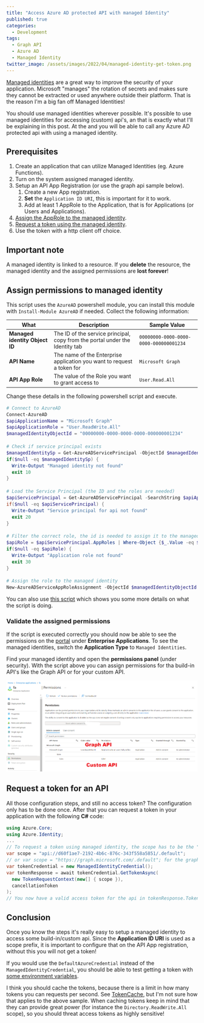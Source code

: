 ```yaml
---
title: "Access Azure AD protected API with managed Identity"
published: true
categories:
  - Development
tags:
  - Graph API
  - Azure AD
  - Managed Identity
twitter_image: /assets/images/2022/04/managed-identity-get-token.png
---
```


[Managed identities](https://docs.microsoft.com/en-us/azure/active-directory/managed-identities-azure-resources/overview) are a great way to improve the security of your application.
Microsoft "manages" the rotation of secrets and makes sure they cannot be extracted or used anywhere outside their platform.
That is the reason I'm a big fan off Managed Identities!

You should use managed identities wherever possible. It's possible to use managed identities for accessing (custom) api's, an that is exactly what I'll be explaining in this post. At the and you will be able to call any Azure AD protected api with using a managed identity.

<!--more-->

## Prerequisites

1. Create an application that can utilize Managed Identities (eg. Azure Functions).
2. Turn on the system assigned managed identity.
3. Setup an API App Registration (or use the graph api sample below).
    1. Create a new App registration.
    2. **Set** the `Application ID URI`, this is important for it to work.
    3. Add at least 1 AppRole to the Application, that is for Applications (or Users and Applications).
4. [Assign the AppRole to the managed identity](#assign-permissions-to-managed-identity).
5. [Request a token using the managed identity](#request-a-token-for-an-api).
6. Use the token with a http client off choice.

## Important note

A managed identity is linked to a resource. If you **delete** the resource, the managed identity and the assigned permissions are **lost forever**!

## Assign permissions to managed identity

This script uses the `AzureAD` powershell module, you can install this module with `Install-Module AzureAD` if needed.
Collect the following information:

| What | Description | Sample Value |
|------|-------------|-------|
| **Managed identity Object ID** | The ID of the service principal, copy from the portal under the Identity tab | `00000000-0000-0000-0000-000000001234` |
| **API Name** | The name of the Enterprise application you want to request a token for | `Microsoft Graph` |
| **API App Role** | The value of the Role you want to grant access to | `User.Read.All`

Change these details in the following powershell script and execute.

```powershell
# Connect to AzureAD
Connect-AzureAD
$apiApplicationName = "Microsoft Graph"
$apiApplicationRole = "User.ReadWrite.All"
$managedIdentityObjectId = "00000000-0000-0000-0000-000000001234"

# Check if service principal exists
$managedIdentitySp = Get-AzureADServicePrincipal -ObjectId $managedIdentityObjectId -ErrorAction SilentlyContinue
if($null -eq $managedIdentitySp) {
  Write-Output "Managed identity not found"
  exit 10
}

# Load the Service Principal (the ID and the roles are needed)
$apiServicePrincipal = Get-AzureADServicePrincipal -SearchString $apiApplicationName | Select-Object -first 1
if($null -eq $apiServicePrincipal) {
  Write-Output "Service principal for api not found"
  exit 20
}

# Filter the correct role, the id is needed to assign it to the managed identity
$apiRole = $apiServicePrincipal.AppRoles | Where-Object {$_.Value -eq $apiApplicationRole -and $_.AllowedMemberTypes -contains "Application"}
if($null -eq $apiRole) {
  Write-Output "Application role not found"
  exit 30
}

# Assign the role to the managed identity
New-AzureADServiceAppRoleAssignment -ObjectId $managedIdentityObjectId -PrincipalId $managedIdentityObjectId -ResourceId $apiServicePrincipal.ObjectId -Id $apiRole.Id
```

You can also use [this script](/assets/images/2022/04/assign-app-role-to-managed-identity.ps1) which shows you some more details on what the script is doing.

### Validate the assigned permissions

If the script is executed correctly you should now be able to see the permissions on the [portal](https://portal.azure.com/#blade/Microsoft_AAD_IAM/StartboardApplicationsMenuBlade/AppAppsPreview/menuId/) under **Enterprise Applications**. To see the managed identities, switch the **Application Type** to `Managed Identities`.

Find your managed identity and open the **permissions panel** (under security). With the script above you can assign permissions for tha build-in API's like the Graph API or for your custom API.

![Permissions assigned to managed identity](/assets/images/2022/04/managed-identity-permissions.png)

## Request a token for an API

All those configuration steps, and still no access token? The configuration only has to be done once. After that you can request a token in your application with the following **C#** code:

```csharp
using Azure.Core;
using Azure.Identity;
...
// To request a token using managed identity, the scope has to be the "give me a token with all granted permissions" default. (App URI ID + .default)
var scope = "api://d60f1ae7-2192-4b6c-876c-343f558a5851/.default";
// or var scope = "https://graph.microsoft.com/.default"; for the graph api
var tokenCredential = new ManagedIdentityCredential();
var tokenResponse = await tokenCredential.GetTokenAsync(
  new TokenRequestContext(new[] { scope }),
  cancellationToken
);
// You now have a valid access token for the api in tokenResponse.Token.
```

## Conclusion

Once you know the steps it's really easy to setup a managed identity to access some build-in/custom api. Since the **Application ID URI** is used as a scope prefix, it is important to configure that on the API App registration, without this you will not get a token!

If you would use the `DefaultAzureCredential` instead of the `ManagedIdentityCredential`, you should be able to test getting a token with [some environment variables](/2021/07/20/managed-identity-without-azure/#environmentcredential-explained).

I think you should cache the tokens, because there is a limit in how many tokens you can requests per second. See [TokenCache](https://github.com/Azure/azure-sdk-for-net/blob/main/sdk/identity/Azure.Identity/samples/TokenCache.md), but I'm not sure how that applies to the above sample. When caching tokens keep in mind that they can provide great power (for instance the `Directory.ReadWrite.All` scope), so you should threat access tokens as highly sensitive!
